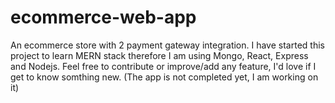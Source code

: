 # ecommerce-web-app
An ecommerce store with 2 payment gateway integration. I have started this project to learn MERN stack therefore I am using Mongo, React, Express and Nodejs. Feel free to contribute or improve/add any feature, I'd love if I get to know somthing new.
(The app is not completed yet, I am working on it)

